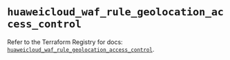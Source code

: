 # `huaweicloud_waf_rule_geolocation_access_control`

Refer to the Terraform Registry for docs: [`huaweicloud_waf_rule_geolocation_access_control`](https://registry.terraform.io/providers/huaweicloud/huaweicloud/1.71.1/docs/resources/waf_rule_geolocation_access_control).
